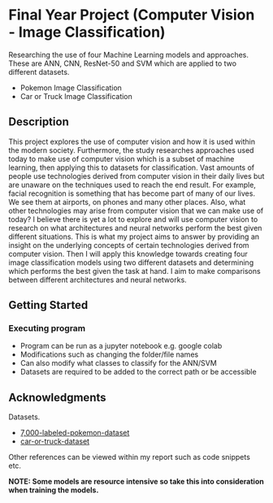# Final Year Project (Computer Vision - Image Classification)

Researching the use of four Machine Learning models and approaches. These are ANN, CNN, ResNet-50 and SVM which are applied to two different datasets.

* Pokemon Image Classification
* Car or Truck Image Classification

## Description

This project explores the use of computer vision and how it is used within the modern society. Furthermore, the study researches approaches used today to make use of computer vision which is a subset of machine learning, then applying this to datasets for classification. Vast amounts of people use technologies derived from computer vision in their daily lives but are unaware on the techniques used to reach the end result. For example, facial recognition is something that has become part of many of our lives. We see them at airports, on phones and many other places. Also, what other technologies may arise from computer vision that we can make use of today? I believe there is yet a lot to explore and will use computer vision to research on what architectures and neural networks perform the best given different situations. This is what my project aims to answer by providing an insight on the underlying concepts of certain technologies derived from computer vision. Then I will apply this knowledge towards creating four image classification models using two different datasets and determining which performs the best given the task at hand. I aim to make comparisons between different architectures and neural networks. 

## Getting Started


### Executing program

* Program can be run as a jupyter notebook e.g. google colab
* Modifications such as changing the folder/file names
* Can also modify what classes to classify for the ANN/SVM
* Datasets are required to be added to the correct path or be accessible

## Acknowledgments

Datasets.
* [7,000-labeled-pokemon-dataset](https://www.kaggle.com/datasets/lantian773030/pokemonclassification)
* [car-or-truck-dataset](https://www.kaggle.com/datasets/ryanholbrook/car-or-truck)

Other references can be viewed within my report such as code snippets etc.

**NOTE: Some models are resource intensive so take this into consideration when training the models.**
